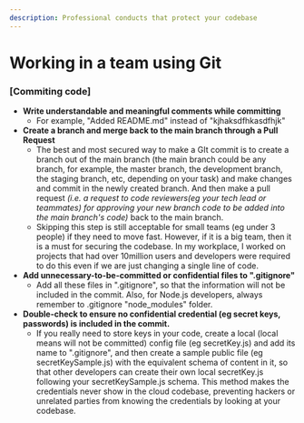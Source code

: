 ```yaml
---
description: Professional conducts that protect your codebase
---
```


# Working in a team using Git

### \[Commiting code\]

* **Write understandable and meaningful comments while committing** 
  * For example, "Added README.md" instead of "kjhaksdfhkasdfhjk"
* **Create a branch and merge back to the main branch through a Pull Request**
  * The best and most secured way to make a GIt commit is to create a branch out of the main branch \(the main branch could be any branch, for example, the master branch, the development branch, the staging branch, etc, depending on your task\) and make changes and commit in the newly created branch. And then make a pull request _\(i.e. a request to code reviewers\(eg your tech lead or teammates\) for approving your new branch code to be added into the main branch's code\)_ back to the main branch. 
  * Skipping this step is still acceptable for small teams \(eg under 3 people\) if they need to move fast. However, if it is a big team, then it is a must for securing the codebase. In my workplace, I worked on projects that had over 10million users and developers were required to do this even if we are just changing a single line of code.
* **Add unnecessary-to-be-committed or confidential files to ".gitignore"** 
  * Add all these files in ".gitignore", so that the information will not be included in the commit. Also, for Node.js developers, always remember to .gitignore "node\_modules" folder.
* **Double-check to ensure no confidential credential \(eg secret keys, passwords\) is included in the commit.** 
  * If you really need to store keys in your code, create a local \(local means will not be committed\) config file \(eg secretKey.js\) and add its name to ".gitignore", and then create a sample public file \(eg secretKeySample.js\) with the equivalent schema of content in it, so that other developers can create their own local secretKey.js following your secretKeySample.js schema. This method makes the credentials never show in the cloud codebase, preventing hackers or unrelated parties from knowing the credentials by looking at your codebase.





